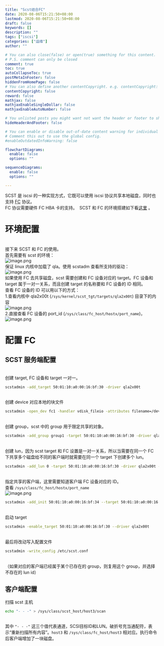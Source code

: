 ```yaml
---
title: "Scst结合FC"
date: 2020-08-06T15:21:50+08:00
lastmod: 2020-08-06T15:21:50+08:00
draft: false
keywords: []
description: ""
tags: ["iscsi"]
categories: ["运维"]
author: ""

# You can also close(false) or open(true) something for this content.
# P.S. comment can only be closed
comment: true
toc: true
autoCollapseToc: true
postMetaInFooter: false
hiddenFromHomePage: false
# You can also define another contentCopyright. e.g. contentCopyright: "This is another copyright."
contentCopyright: false
reward: false
mathjax: false
mathjaxEnableSingleDollar: false
mathjaxEnableAutoNumber: false

# You unlisted posts you might want not want the header or footer to show
hideHeaderAndFooter: false

# You can enable or disable out-of-date content warning for individual post.
# Comment this out to use the global config.
#enableOutdatedInfoWarning: false

flowchartDiagrams:
  enable: false
  options: ""

sequenceDiagrams: 
  enable: false
  options: ""

---
```


SCST 是 iscsi 的一种实现方式，它既可以使用 iscsi 协议共享本地磁盘，同时也支持 [FC](https://en.wikipedia.org/wiki/Fibre_Channel) 协议。<br />FC 协议需要硬件 FC HBA 卡的支持。  SCST 和 FC 的环境搭建如下看[这里](http://scst.sourceforge.net/qla2x00t-howto.html) 。<br />

<a name="a69f6882"></a>
# 环境配置

<br />接下来 SCST 和 FC 的使用。<br />首先需要有 scst 的环境：<br />![image.png](https://cdn.nlark.com/yuque/0/2020/png/551536/1596161682842-be237776-e1ae-4e4b-be0b-c7676740a2f0.png)<br />保证 linux 内核中加载了 qla。使用 scstadm 查看所支持的驱动：<br />![image.png](https://cdn.nlark.com/yuque/0/2020/png/551536/1596161697676-a7148b6a-2fa1-4e79-945c-d5f31641dc47.png?x-oss-process=image%2Fresize%2Cw_796)<br />如果使用 FC 去共享磁盘，scst 需要创建和 FC 设备对应的 target。FC 设备和 target 属于一对一关系，而且创建 target 的名称要和 FC 设备的 ID 相同。<br />查看 FC 设备的 ID 可以用以下的方式：<br />1.查看内核中 qla2x00t (`/sys/kernel/scst_tgt/targets/qla2x00t`) 目录下的内容<br />![image.png](https://cdn.nlark.com/yuque/0/2020/png/551536/1596161723584-376d456c-f9ca-4a9e-8414-8b4195965ee7.png?x-oss-process=image%2Fresize%2Cw_894)<br />2.直接查看 FC 设备的 port_id (`/sys/class/fc_host/hostx/port_name`)，<br />![image.png](https://cdn.nlark.com/yuque/0/2020/png/551536/1596161736093-b87c3fef-99eb-471c-abfb-65e9631244a1.png?x-oss-process=image%2Fresize%2Cw_830)
<a name="618af87a"></a>
# 配置 FC


<a name="2034ea04"></a>
## SCST 服务端配置

<br />创建 target, FC 设备和 target 一对一。<br />

```bash
scstadmin -add_target 50:01:10:a0:00:16:bf:30 -driver qla2x00t
```

<br />创建 device 对应本地的块文件<br />

```bash
scstadmin -open_dev fc1 -handler vdisk_fileio -attributes filename=/dev/sdc
```

<br />创建 group，scst 中的 group 用于限定共享的对象。<br />

```bash
scstadmin -add_group group1 -target 50:01:10:a0:00:16:bf:30 -driver qla2x00t
```

<br />创建 lun，因为 scst target 和 FC 设置是一对一关系，所以当需要在同一个 FC 下共享多个磁盘给不同的客户端时就需要在同一个 target 下创建多个 lun。<br />

```bash
scstadmin -add_lun 0 -target 50:01:10:a0:00:16:bf:30 -driver qla2x00t -group group1 -device fc1
```

<br />指定共享的客户端，这里需要知道客户端 FC 设备对应的 ID。<br />查看 `/sys/class/fc_host/hostx/port_name`<br />![image.png](https://cdn.nlark.com/yuque/0/2020/png/551536/1596161756993-045d1cd9-073e-443b-a5c0-c83ccd843812.png?x-oss-process=image%2Fresize%2Cw_798)
```bash
scstadmin -add_init 50:01:10:a0:00:16:bf:34 --target 50:01:10:a0:00:16:bf:30 -driver qla2x00t -group group1 -device fc1
```

<br />启动 target<br />

```bash
scstadmin -enable_target 50:01:10:a0:00:16:bf:30 --driver qla2x00t
```

<br />最后将改动写入配置文件<br />

```bash
scstadmin -write_config /etc/scst.conf
```

<br />（如果对应的客户端已经属于某个已存在的 group，则复用这个 group，并选择不存在的 lun id）
<a name="f4f5ae5e"></a>
## 客户端配置
扫描 scst 主机<br />

```bash
echo "- - -" > /sys/class/scst_host/host3/scan
```

<br />其中 `"- - -"` 这三个值代表通道，SCSI目标ID和LUN。破折号充当通配符，表示“重新扫描所有内容”。`host3` 和 `/sys/class/fc_host/host3` 相对应。执行命令后客户端增加了一块磁盘。<br />
<br />


